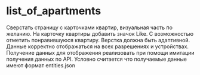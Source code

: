 # list_of_apartments
Сверстать страницу с карточками квартир, визуальная часть по желанию. На карточку квартиры добавить значок Like. С возможностью отметить понравившуюся квартиру.  Верстка должна быть адаптивной. Данные корректно отображаться на всех разрешениях и устройствах.  Получение данных для отображения реализовать при помощи имитации получения данных по API.  Условно считается что получаемые данные имеют формат entities.json
